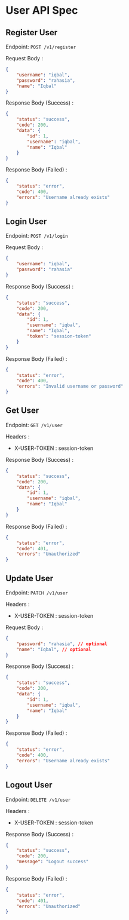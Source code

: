 # User API Spec

## Register User

Endpoint: `POST /v1/register`

Request Body : 
```json
{
    "username": "iqbal",
    "password": "rahasia",
    "name": "Iqbal"
}
```

Response Body (Success) :
```json
{
    "status": "success",
    "code": 200,
    "data": {
        "id": 1,
        "username": "iqbal",
        "name": "Iqbal"
    }
}
```

Response Body (Failed) :

```json
{
    "status": "error",
    "code": 400,
    "errors": "Username already exists"
}
```

## Login User

Endpoint: `POST /v1/login`

Request Body :
```json
{
    "username": "iqbal",
    "password": "rahasia"
}
```

Response Body (Success) :
```json
{
    "status": "success",
    "code": 200,
    "data": {
        "id": 1,
        "username": "iqbal",
        "name": "Iqbal",
        "token": "session-token"
    }
}
```

Response Body (Failed) :
```json
{
    "status": "error",
    "code": 400,
    "errors": "Invalid username or password"
}
```

## Get User

Endpoint: `GET /v1/user`

Headers : 
- X-USER-TOKEN : session-token

Response Body (Success) :
```json
{
    "status": "success",
    "code": 200,
    "data": {
        "id": 1,
        "username": "iqbal",
        "name": "Iqbal"
    }
}
```

Response Body (Failed) :
```json
{
    "status": "error",
    "code": 401,
    "errors": "Unauthorized"
}
```

## Update User


Endpoint: `PATCH /v1/user`

Headers :
- X-USER-TOKEN : session-token

Request Body :
```json
{
    "password": "rahasia", // optional
    "name": "Iqbal", // optional
}
```

Response Body (Success) :
```json
{
    "status": "success",
    "code": 200,
    "data": {
        "id": 1,
        "username": "iqbal",
        "name": "Iqbal"
    }
}
```

Response Body (Failed) :

```json
{
    "status": "error",
    "code": 400,
    "errors": "Username already exists"
}
```

## Logout User

Endpoint: `DELETE /v1/user`

Headers :
- X-USER-TOKEN : session-token

Response Body (Success) :
```json
{
    "status": "success",
    "code": 200,
    "message": "Logout success"
}
```

Response Body (Failed) :
```json
{
    "status": "error",
    "code": 401,
    "errors": "Unauthorized"
}
```